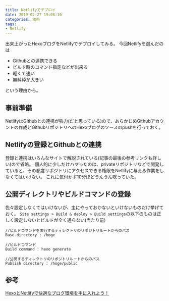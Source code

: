 ```yaml
---
title: Netlifyでデプロイ
date: 2019-02-27 19:08:16
categories: 技術
tags:
- Netlify
---
```


出来上がったHexoブログをNetlifyでデプロイしてみる。
今回Netlifyを選んだのは
* Githubとの連携できる
* ビルド時のコマンド指定などが出来る
* 軽くて速い
* 無料枠が大きい

という理由から。

## 事前準備
NetlifyはGithubとの連携が強力(だと思っている)ので、あらかじめGithubアカウントの作成とGithubリポジトリへのHexoブログのソースのpushを行っておく。

## Netlifyの登録とGithubとの連携
登録と連携はいろんなサイトで解説されている(記事の最後の参考リンクも詳しい)ので省略。
個人的に少しだけハマったのは、privateリポジトリなどで開発していると、その都度リポジトリにアクセスできる権限をNetlifyに与える作業をしなくてはいけない。
これに気付かず10分ほどうんうん唸っていた。

## 公開ディレクトリやビルドコマンドの登録
色々設定しなくてはいけないが、主にやっておかないといけないものだけ挙げておく。
`Site settings > Build & deploy > Build settings`の以下のものは正しく設定しないとビルドが全く通らない(当たり前)

```
//ビルドコマンドを実行するディレクトリのリポジトリルートからのパス
Base directory : /hoge

//ビルドコマンド
Build command : hexo generate

//公開するディレクトリのリポジトリルートからのパス
Publish directory : /hoge/public
```


## 参考
[HexoとNetlifyで快適なブログ環境を手に入れよう！](https://blog.engineer.adways.net/entry/2018/10/19/150000)